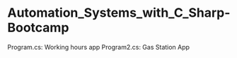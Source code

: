 # Automation_Systems_with_C_Sharp-Bootcamp
Program.cs: Working hours app
Program2.cs: Gas Station App
